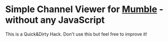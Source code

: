 Simple Channel Viewer for [Mumble](http://mumble.info) - without any JavaScript
=========================================================
This is a Quick&Dirty Hack.
Don't use this but feel free to improve it!